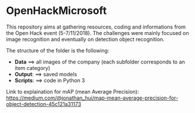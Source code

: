 # OpenHackMicrosoft

This repository aims at gathering resources, coding and informations from the Open Hack event (5-7/11/2018).
The challenges were mainly focused on image recognition and eventually on detection object recognition.

The structure of the folder is the following:
- **Data** ==> all images of the company (each subfolder corresponds to an item category)
- **Output**: ==> saved models
- **Scripts**: ==> code in Python 3

Link to explaination for mAP (mean Average Precision): 
https://medium.com/@jonathan_hui/map-mean-average-precision-for-object-detection-45c121a31173
